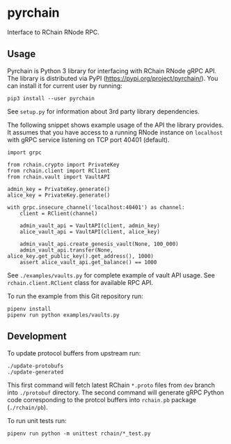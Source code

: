 # pyrchain

Interface to RChain RNode RPC.

## Usage

Pyrchain is Python 3 library for interfacing with RChain RNode gRPC API. The
library is distributed via PyPI (https://pypi.org/project/pyrchain/). You can
install it for current user by running:

	pip3 install --user pyrchain

See `setup.py` for information about 3rd party library dependencies.

The following snippet shows example usage of the API the library provides. It
assumes that you have access to a running RNode instance on `localhost` with
gRPC service listening on TCP port 40401 (default).

	import grpc

	from rchain.crypto import PrivateKey
	from rchain.client import RClient
	from rchain.vault import VaultAPI

	admin_key = PrivateKey.generate()
	alice_key = PrivateKey.generate()

	with grpc.insecure_channel('localhost:40401') as channel:
	    client = RClient(channel)

	    admin_vault_api = VaultAPI(client, admin_key)
	    alice_vault_api = VaultAPI(client, alice_key)

	    admin_vault_api.create_genesis_vault(None, 100_000)
	    admin_vault_api.transfer(None, alice_key.get_public_key().get_address(), 1000)
	    assert alice_vault_api.get_balance() == 1000

See `./examples/vaults.py` for complete example of vault API usage. See
`rchain.client.RClient` class for available RPC API.

To run the example from this Git repository run:

	pipenv install
	pipenv run python examples/vaults.py

## Development

To update protocol buffers from upstream run:

	./update-protobufs
	./update-generated

This first command will fetch latest RChain `*.proto` files from `dev` branch
into `./protobuf` directory. The second command will generate gRPC Python code
corresponding to the protcol buffers into `rchain.pb` package (`./rchain/pb`).

To run unit tests run:

	pipenv run python -m unittest rchain/*_test.py
